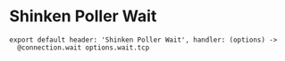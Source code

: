 
# Shinken Poller Wait

    export default header: 'Shinken Poller Wait', handler: (options) ->
      @connection.wait options.wait.tcp
